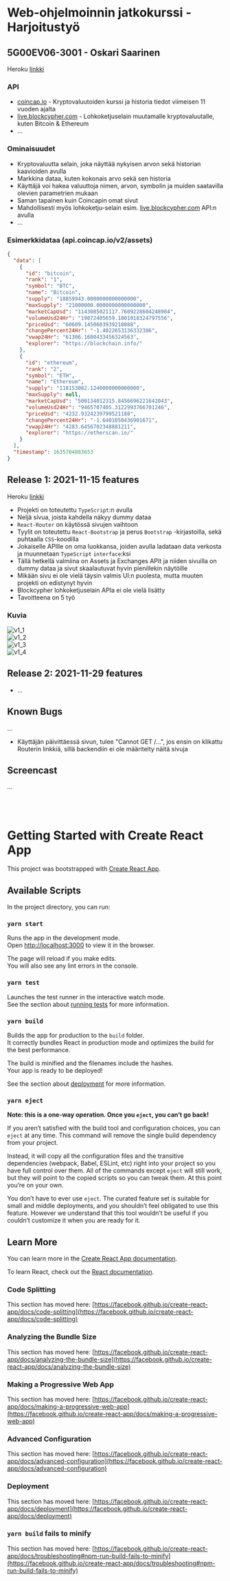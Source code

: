 # Web-ohjelmoinnin jatkokurssi - Harjoitustyö

## 5G00EV06-3001 - Oskari Saarinen

Heroku [linkki](https://crypto-web-projekti.herokuapp.com)

### API

* [coincap.io](https://docs.coincap.io/) - Kryptovaluutoiden kurssi ja historia tiedot viimeisen 11 vuoden ajalta
* [live.blockcypher.com](https://live.blockcypher.com) - Lohkoketjuselain muutamalle kryptovaluutalle, kuten Bitcoin & Ethereum
* ...

### Ominaisuudet

* Kryptovaluutta selain, joka näyttää nykyisen arvon sekä historian kaavioiden avulla
* Markkina dataa, kuten kokonais arvo sekä sen historia
* Käyttäjä voi hakea valuuttoja nimen, arvon, symbolin ja muiden saatavilla olevien parametrien mukaan
* Saman tapainen kuin Coincapin omat sivut
* Mahdollisesti myös lohkoketju-selain esim. [live.blockcypher.com](https://live.blockcypher.com) API:n avulla
* ...

### Esimerkkidataa (api.coincap.io/v2/assets)

``` json
{
  "data": [
    {
      "id": "bitcoin",
      "rank": "1",
      "symbol": "BTC",
      "name": "Bitcoin",
      "supply": "18859943.0000000000000000",
      "maxSupply": "21000000.0000000000000000",
      "marketCapUsd": "1143085021117.7609228604248984",
      "volumeUsd24Hr": "19072405659.1801018324797556",
      "priceUsd": "60609.1450603939218088",
      "changePercent24Hr": "-1.4022653136332386",
      "vwap24Hr": "61306.1680433456324563",
      "explorer": "https://blockchain.info/"
    },
    {
      "id": "ethereum",
      "rank": "2",
      "symbol": "ETH",
      "name": "Ethereum",
      "supply": "118153082.1240000000000000",
      "maxSupply": null,
      "marketCapUsd": "500134012315.8456696221642043",
      "volumeUsd24Hr": "9465707405.3122993766701246",
      "priceUsd": "4232.9324239799521188",
      "changePercent24Hr": "-1.6401050436901671",
      "vwap24Hr": "4283.6456702348881211",
      "explorer": "https://etherscan.io/"
    }
  ],
  "timestamp": 1635704883653
}
```


## Release 1: 2021-11-15 features

Heroku [linkki](https://crypto-web-projekti.herokuapp.com)

* Projekti on toteutettu `TypeScript`:n avulla
* Neljä sivua, joista kahdella näkyy dummy dataa
* `React-Router` on käytössä sivujen vaihtoon
* Tyylit on toteutettu `React-Bootstrap` ja perus `Bootstrap` -kirjastoilla, sekä puhtaalla `CSS`-koodilla
* Jokaiselle APIlle on oma luokkansa, joiden avulla ladataan data verkosta ja muunnetaan `TypeScript` `interface`:ksi
* Tällä hetkellä valmiina on Assets ja Exchanges APIt ja niiden sivuilla on dummy dataa ja sivut skaalautuvat hyvin pienillekin näytöille
* Mikään sivu ei ole vielä täysin valmis UI:n puolesta, mutta muuten projekti on edistynyt hyvin
* Blockcypher lohkoketjuselain APIa ei ole vielä lisätty
* Tavoitteena on 5 työ

### Kuvia

<img alt="v1_1" src="readme_images/v1_screenshot_1.png" />
<br/>
<img alt="v1_2" src="readme_images/v1_screenshot_2.png" />
<br/>
<img alt="v1_3" src="readme_images/v1_screenshot_3.png" />
<br/>
<img alt="v1_4" src="readme_images/v1_screenshot_4.png" />
<br/>

## Release 2: 2021-11-29 features

* ...


## Known Bugs

...

* Käyttäjän päivittäessä sivun, tulee "Cannot GET /...", jos ensin on klikattu Routerin linkkiä, sillä backendiin ei ole määritelty näitä sivuja

## Screencast

...

<br>
<br>



# Getting Started with Create React App

This project was bootstrapped with [Create React App](https://github.com/facebook/create-react-app).

## Available Scripts

In the project directory, you can run:

### `yarn start`

Runs the app in the development mode.\
Open [http://localhost:3000](http://localhost:3000) to view it in the browser.

The page will reload if you make edits.\
You will also see any lint errors in the console.

### `yarn test`

Launches the test runner in the interactive watch mode.\
See the section about [running tests](https://facebook.github.io/create-react-app/docs/running-tests) for more information.

### `yarn build`

Builds the app for production to the `build` folder.\
It correctly bundles React in production mode and optimizes the build for the best performance.

The build is minified and the filenames include the hashes.\
Your app is ready to be deployed!

See the section about [deployment](https://facebook.github.io/create-react-app/docs/deployment) for more information.

### `yarn eject`

**Note: this is a one-way operation. Once you `eject`, you can’t go back!**

If you aren’t satisfied with the build tool and configuration choices, you can `eject` at any time. This command will remove the single build dependency from your project.

Instead, it will copy all the configuration files and the transitive dependencies (webpack, Babel, ESLint, etc) right into your project so you have full control over them. All of the commands except `eject` will still work, but they will point to the copied scripts so you can tweak them. At this point you’re on your own.

You don’t have to ever use `eject`. The curated feature set is suitable for small and middle deployments, and you shouldn’t feel obligated to use this feature. However we understand that this tool wouldn’t be useful if you couldn’t customize it when you are ready for it.

## Learn More

You can learn more in the [Create React App documentation](https://facebook.github.io/create-react-app/docs/getting-started).

To learn React, check out the [React documentation](https://reactjs.org/).

### Code Splitting

This section has moved here: [https://facebook.github.io/create-react-app/docs/code-splitting](https://facebook.github.io/create-react-app/docs/code-splitting)

### Analyzing the Bundle Size

This section has moved here: [https://facebook.github.io/create-react-app/docs/analyzing-the-bundle-size](https://facebook.github.io/create-react-app/docs/analyzing-the-bundle-size)

### Making a Progressive Web App

This section has moved here: [https://facebook.github.io/create-react-app/docs/making-a-progressive-web-app](https://facebook.github.io/create-react-app/docs/making-a-progressive-web-app)

### Advanced Configuration

This section has moved here: [https://facebook.github.io/create-react-app/docs/advanced-configuration](https://facebook.github.io/create-react-app/docs/advanced-configuration)

### Deployment

This section has moved here: [https://facebook.github.io/create-react-app/docs/deployment](https://facebook.github.io/create-react-app/docs/deployment)

### `yarn build` fails to minify

This section has moved here: [https://facebook.github.io/create-react-app/docs/troubleshooting#npm-run-build-fails-to-minify](https://facebook.github.io/create-react-app/docs/troubleshooting#npm-run-build-fails-to-minify)
